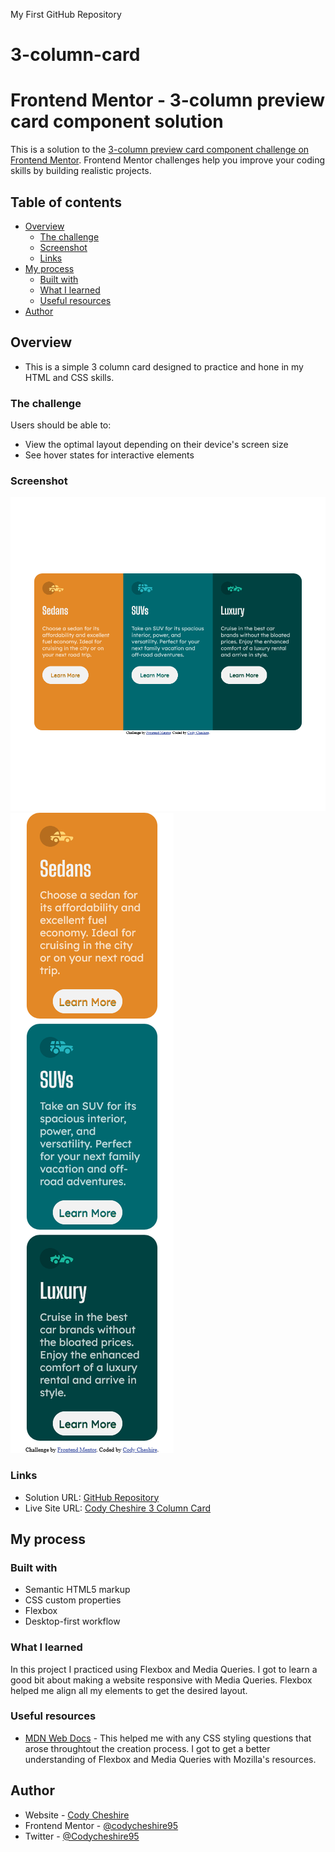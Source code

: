 My First GitHub Repository
# 3-column-card
# Frontend Mentor - 3-column preview card component solution

This is a solution to the [3-column preview card component challenge on Frontend Mentor](https://www.frontendmentor.io/challenges/3column-preview-card-component-pH92eAR2-). Frontend Mentor challenges help you improve your coding skills by building realistic projects. 

## Table of contents

- [Overview](#overview)
  - [The challenge](#the-challenge)
  - [Screenshot](#screenshot)
  - [Links](#links)
- [My process](#my-process)
  - [Built with](#built-with)
  - [What I learned](#what-i-learned)
  - [Useful resources](#useful-resources)
- [Author](#author)

## Overview
- This is a simple 3 column card designed to practice and hone in my HTML and CSS skills.
### The challenge

Users should be able to:

- View the optimal layout depending on their device's screen size
- See hover states for interactive elements

### Screenshot
![desktop screenshot](https://github.com/codycheshire95/3-column-card/blob/main/desktop-screenshot.png)
![mobile screenshot](https://github.com/codycheshire95/3-column-card/blob/main/mobile-screenshot.png)

### Links

- Solution URL: [GitHub Repository](https://github.com/codycheshire95/3-column-card)
- Live Site URL: [Cody Cheshire 3 Column Card](https://cody-cheshire-3-column-card.netlify.app/)

## My process

### Built with

- Semantic HTML5 markup
- CSS custom properties
- Flexbox
- Desktop-first workflow

### What I learned

In this project I practiced using Flexbox and Media Queries. I got to learn a good bit about making a website responsive with Media Queries. Flexbox helped me align all my elements to get the desired layout.

### Useful resources

- [MDN Web Docs](https://developer.mozilla.org/en-US/docs/Web/CSS) - This helped me with any CSS styling questions that arose throughtout the creation process. I got to get a better understanding of Flexbox and Media Queries with Mozilla's resources.

## Author

- Website - [Cody Cheshire](https://www.your-site.com)
- Frontend Mentor - [@codycheshire95](https://www.frontendmentor.io/profile/codycheshire95)
- Twitter - [@Codycheshire95](https://twitter.com/Codycheshire95)
